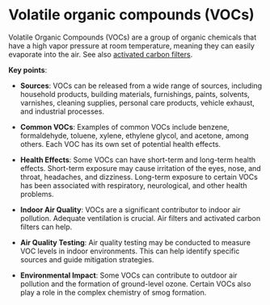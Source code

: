 # Volatile organic compounds (VOCs)

Volatile Organic Compounds (VOCs) are a group of organic chemicals that have a high vapor pressure at room temperature, meaning they can easily evaporate into the air. See also [activated carbon filters](../activated-carbon-filters/).

**Key points**:

* **Sources**: VOCs can be released from a wide range of sources, including household products, building materials, furnishings, paints, solvents, varnishes, cleaning supplies, personal care products, vehicle exhaust, and industrial processes.

* **Common VOCs**: Examples of common VOCs include benzene, formaldehyde, toluene, xylene, ethylene glycol, and acetone, among others. Each VOC has its own set of potential health effects.

* **Health Effects**: Some VOCs can have short-term and long-term health effects. Short-term exposure may cause irritation of the eyes, nose, and throat, headaches, and dizziness. Long-term exposure to certain VOCs has been associated with respiratory, neurological, and other health problems.

* **Indoor Air Quality**: VOCs are a significant contributor to indoor air pollution. Adequate ventilation is crucial. Air filters and activated carbon filters can help.

* **Air Quality Testing**: Air quality testing may be conducted to measure VOC levels in indoor environments. This can help identify specific sources and guide mitigation strategies.

* **Environmental Impact**: Some VOCs can contribute to outdoor air pollution and the formation of ground-level ozone. Certain VOCs also play a role in the complex chemistry of smog formation.
